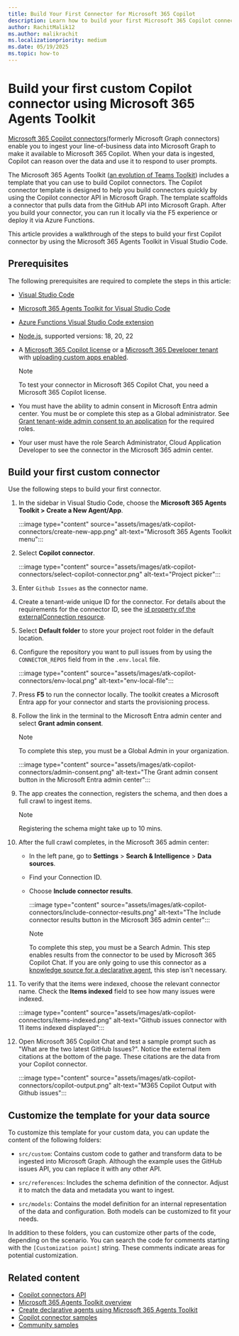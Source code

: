 ```yaml
---
title: Build Your First Connector for Microsoft 365 Copilot
description: Learn how to build your first Microsoft 365 Copilot connector by using the Microsoft 365 Agents Toolkit.
author: RachitMalik12
ms.author: malikrachit
ms.localizationpriority: medium
ms.date: 05/19/2025
ms.topic: how-to
---
```


# Build your first custom Copilot connector using Microsoft 365 Agents Toolkit

[Microsoft 365 Copilot connectors](overview-copilot-connector.md)(formerly Microsoft Graph connectors) enable you to ingest your line-of-business data into Microsoft Graph to make it available to Microsoft 365 Copilot. When your data is ingested, Copilot can reason over the data and use it to respond to user prompts.

The Microsoft 365 Agents Toolkit ([an evolution of Teams Toolkit](https://aka.ms/M365AgentsToolkit)) includes a template that you can use to build Copilot connectors. The Copilot connector template is designed to help you build connectors quickly by using the Copilot connector API in Microsoft Graph. The template scaffolds a connector that pulls data from the GitHub API into Microsoft Graph. After you build your connector, you can run it locally via the F5 experience or deploy it via Azure Functions.

This article provides a walkthrough of the steps to build your first Copilot connector by using the Microsoft 365 Agents Toolkit in Visual Studio Code.

## Prerequisites

The following prerequisites are required to complete the steps in this article:

- [Visual Studio Code](https://code.visualstudio.com/)
- [Microsoft 365 Agents Toolkit for Visual Studio Code](https://marketplace.visualstudio.com/items?itemName=TeamsDevApp.ms-teams-vscode-extension)
- [Azure Functions Visual Studio Code extension](https://marketplace.visualstudio.com/items?itemName=ms-azuretools.vscode-azurefunctions)
- [Node.js](https://nodejs.org/), supported versions: 18, 20, 22
- A [Microsoft 365 Copilot license](https://www.microsoft.com/microsoft-365/copilot/enterprise) or a [Microsoft 365 Developer tenant](https://developer.microsoft.com/microsoft-365/dev-program) with [uploading custom apps enabled](/microsoftteams/platform/m365-apps/prerequisites#prepare-a-developer-tenant-for-testing).

    > [!NOTE]
    > To test your connector in Microsoft 365 Copilot Chat, you need a Microsoft 365 Copilot license.

- You must have the ability to admin consent in Microsoft Entra admin center. You must be or complete this step as a Global administrator. See [Grant tenant-wide admin consent to an application](/entra/identity/enterprise-apps/grant-admin-consent#prerequisites) for the required roles.
- Your user must have the role Search Administrator, Cloud Application Developer to see the connector in the Microsoft 365 admin center.

## Build your first custom connector

Use the following steps to build your first connector.

1. In the sidebar in Visual Studio Code, choose the **Microsoft 365 Agents Toolkit > Create a New Agent/App**.

    :::image type="content" source="assets/images/atk-copilot-connectors/create-new-app.png" alt-text="Microsoft 365 Agents Toolkit menu":::

1. Select **Copilot connector**.

    :::image type="content" source="assets/images/atk-copilot-connectors/select-copilot-connector.png" alt-text="Project picker":::

1. Enter `Github Issues` as the connector name.

1. Create a tenant-wide unique ID for the connector. For details about the requirements for the connector ID, see the [id property of the externalConnection resource](/graph/api/resources/externalconnectors-externalconnection#properties).

1. Select **Default folder** to store your project root folder in the default location.

1. Configure the repository you want to pull issues from by using the `CONNECTOR_REPOS` field from in the `.env.local` file.

    :::image type="content" source="assets/images/atk-copilot-connectors/env-local.png" alt-text="env-local-file":::

1. Press **F5** to run the connector locally. The toolkit creates a Microsoft Entra app for your connector and starts the provisioning process.

1. Follow the link in the terminal to the Microsoft Entra admin center and select **Grant admin consent**.

    > [!NOTE]
    > To complete this step, you must be a Global Admin in your organization.
    >
    > :::image type="content" source="assets/images/atk-copilot-connectors/admin-consent.png" alt-text="The Grant admin consent button in the Microsoft Entra admin center":::

1. The app creates the connection, registers the schema, and then does a full crawl to ingest items.

    > [!NOTE]
    > Registering the schema might take up to 10 mins.

1. After the full crawl completes, in the Microsoft 365 admin center:

    - In the left pane, go to **Settings** > **Search & Intelligence** > **Data sources**.
    - Find your Connection ID.
    - Choose **Include connector results**.

        :::image type="content" source="assets/images/atk-copilot-connectors/include-connector-results.png" alt-text="The Include connector results button in the Microsoft 365 admin center":::

        > [!NOTE]
        > To complete this step, you must be a Search Admin. This step enables results from the connector to be used by Microsoft 365 Copilot Chat. If you are only going to use this connector as a [knowledge source for a declarative agent](knowledge-sources.md#copilot-connectors), this step isn't necessary.

1. To verify that the items were indexed, choose the relevant connector name. Check the **Items indexed** field to see how many issues were indexed.

    :::image type="content" source="assets/images/atk-copilot-connectors/items-indexed.png" alt-text="Github issues connector with 11 items indexed displayed":::

1. Open Microsoft 365 Copilot Chat and test a sample prompt such as "What are the two latest GitHub Issues?". Notice the external item citations at the bottom of the page. These citations are the data from your Copilot connector.

    :::image type="content" source="assets/images/atk-copilot-connectors/copilot-output.png" alt-text="M365 Copilot Output with Github issues":::

## Customize the template for your data source

To customize this template for your custom data, you can update the content of the following folders:

- `src/custom`: Contains custom code to gather and transform data to be ingested into Microsoft Graph. Although the example uses the GitHub issues API, you can replace it with any other API.

- `src/references`: Includes the schema definition of the connector. Adjust it to match the data and metadata you want to ingest.

- `src/models`: Contains the model definition for an internal representation of the data and configuration. Both models can be customized to fit your needs.

In addition to these folders, you can customize other parts of the code, depending on the scenario. You can search the code for comments starting with the `[Customization point]` string. These comments indicate areas for potential customization.

## Related content

- [Copilot connectors API](/graph/connecting-external-content-connectors-api-overview?context=%2Fmicrosoft-365-copilot%2Fextensibility%2Fcontext)
- [Microsoft 365 Agents Toolkit overview](https://aka.ms/M365AgentsToolkit)
- [Create declarative agents using Microsoft 365 Agents Toolkit](build-declarative-agents.md)
- [Copilot connector samples](samples.md#copilot-connector-samples)
- [Community samples](https://github.com/pnp/graph-connectors-samples)
